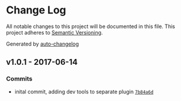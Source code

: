 # Change Log
All notable changes to this project will be documented in this file. This project adheres to [Semantic Versioning](http://semver.org/).

Generated by [auto-changelog](https://github.com/CookPete/auto-changelog)


## v1.0.1 - 2017-06-14

### Commits
* inital commit, adding dev tools to separate plugin [`7b84a6d`](https://github.com/tpkemme/local-addon-devtools/commit/7b84a6d3565cf59c65fc12da0e71a3089a9f9453)
